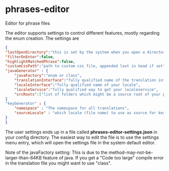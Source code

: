 # phrases-editor
Editor for phrase files

The editor supports settings to control different features, mostly regarding the enum creation. The settings are

```json
{
"lastOpenDirectory":"this is set by the system when you open a directory",
"filterOnEnter":false,
"highlightMatchedPhrase":false,
"customCssPath":"path to custom css file, appended last in head if set",
"javaGenerator" : {
	"javaFactory":"enum or class",
	"translationInterface":"fully qualified name of the translation interface",
	"localeInterface":"fully qualified name of your locale",
	"localeService":"fully qualified way to get your localeservice",
	"srcRoots":["list of folders which might be a source root of your project","usually something like src"],
}
"keyGenerator" : {
	"namespace" : "The namespace for all translations",
	"sourceLocale" : "which locale (file name) to use as source for keys"
}
}
```

The user settings ends up in a file called **phrases-editor-settings.json** in your config directory. The easiest way to edit the file is to use the settings menu entry, which will open the settings file in the system default editor.

Note of the javaFactory setting: This is due to the method-may-not-be-larger-than-64KB feature of java. If you get a "Code too large" compile error in the translation file you might want to use "class".
